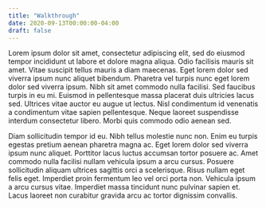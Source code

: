 ```yaml
---
title: "Walkthrough"
date: 2020-09-13T00:00:00-04:00
draft: false
---
```


Lorem ipsum dolor sit amet, consectetur adipiscing elit, sed do eiusmod tempor incididunt ut labore et dolore magna aliqua. Odio facilisis mauris sit amet. Vitae suscipit tellus mauris a diam maecenas. Eget lorem dolor sed viverra ipsum nunc aliquet bibendum. Pharetra vel turpis nunc eget lorem dolor sed viverra ipsum. Nibh sit amet commodo nulla facilisi. Sed faucibus turpis in eu mi. Euismod in pellentesque massa placerat duis ultricies lacus sed. Ultrices vitae auctor eu augue ut lectus. Nisl condimentum id venenatis a condimentum vitae sapien pellentesque. Neque laoreet suspendisse interdum consectetur libero. Morbi quis commodo odio aenean sed.

Diam sollicitudin tempor id eu. Nibh tellus molestie nunc non. Enim eu turpis egestas pretium aenean pharetra magna ac. Eget lorem dolor sed viverra ipsum nunc aliquet. Porttitor lacus luctus accumsan tortor posuere ac. Amet commodo nulla facilisi nullam vehicula ipsum a arcu cursus. Posuere sollicitudin aliquam ultrices sagittis orci a scelerisque. Risus nullam eget felis eget. Imperdiet proin fermentum leo vel orci porta non. Vehicula ipsum a arcu cursus vitae. Imperdiet massa tincidunt nunc pulvinar sapien et. Lacus laoreet non curabitur gravida arcu ac tortor dignissim convallis.
